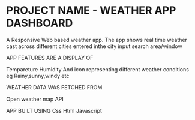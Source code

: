 #  PROJECT NAME - WEATHER APP DASHBOARD

A Responsive Web based weather app. 
The app shows real time weather cast across different cities entered inthe city input search area/window

APP FEATURES ARE A DISPLAY OF

Tempareture
Humidity
And icon representing different weather conditions eg Rainy,sunny,windy etc

WEATHER DATA WAS FETCHED FROM

Open weather map API

APP BUILT USING
Css
Html
Javascript
